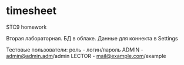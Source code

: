 # timesheet
STC9 homework

Вторая лабораторная.
БД в облаке. Данные для коннекта в Settings

Тестовые пользователи: роль - логин/пароль
ADMIN - admin@admin.adm/admin
LECTOR - mail@example.com/example
